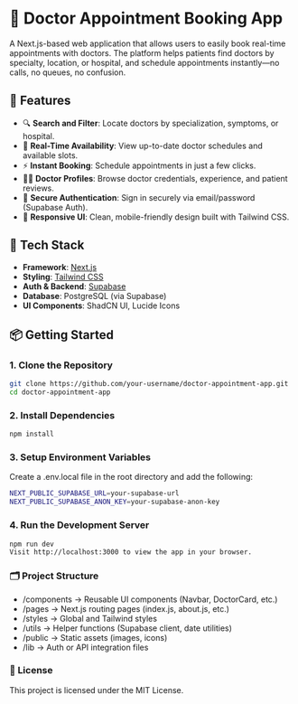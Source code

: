 # 🏥 Doctor Appointment Booking App

A Next.js-based web application that allows users to easily book real-time appointments with doctors. The platform helps patients find doctors by specialty, location, or hospital, and schedule appointments instantly—no calls, no queues, no confusion.

## 🚀 Features

- 🔍 **Search and Filter**: Locate doctors by specialization, symptoms, or hospital.  
- 📅 **Real-Time Availability**: View up-to-date doctor schedules and available slots.  
- ⚡ **Instant Booking**: Schedule appointments in just a few clicks.  
- 👩‍⚕️ **Doctor Profiles**: Browse doctor credentials, experience, and patient reviews.  
- 🔐 **Secure Authentication**: Sign in securely via email/password (Supabase Auth).  
- 📱 **Responsive UI**: Clean, mobile-friendly design built with Tailwind CSS.

## 🧱 Tech Stack

- **Framework**: [Next.js](https://nextjs.org/)  
- **Styling**: [Tailwind CSS](https://tailwindcss.com/)  
- **Auth & Backend**: [Supabase](https://supabase.com/)  
- **Database**: PostgreSQL (via Supabase)  
- **UI Components**: ShadCN UI, Lucide Icons

## 📦 Getting Started

### 1. Clone the Repository

```bash
git clone https://github.com/your-username/doctor-appointment-app.git
cd doctor-appointment-app
```

### 2. Install Dependencies

```bash
npm install
```

### 3. Setup Environment Variables

Create a .env.local file in the root directory and add the following:

```bash
NEXT_PUBLIC_SUPABASE_URL=your-supabase-url
NEXT_PUBLIC_SUPABASE_ANON_KEY=your-supabase-anon-key
```

### 4. Run the Development Server

```bash
npm run dev
Visit http://localhost:3000 to view the app in your browser.
```

### 🗂️ Project Structure

- /components      → Reusable UI components (Navbar, DoctorCard, etc.)
- /pages           → Next.js routing pages (index.js, about.js, etc.)
- /styles          → Global and Tailwind styles
- /utils           → Helper functions (Supabase client, date utilities)
- /public          → Static assets (images, icons)
- /lib             → Auth or API integration files

### 🔐 License

This project is licensed under the MIT License.